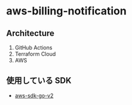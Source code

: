 # aws-billing-notification

## Architecture

1. GitHub Actions
2. Terraform Cloud
3. AWS

## 使用している SDK

- [aws-sdk-go-v2](https://github.com/aws/aws-sdk-go-v2)

